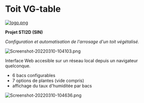 # Toit VG-table
[![logo.png](https://i.postimg.cc/1RLW3ms7/logo.png)](https://sean-64.github.io/toit-VG-table/)


**Projet STI2D (SIN)**

*Configuration et automatisation de l'arrosage d'un toit végétalisé.*

![Screenshot-20220310-104103.png](https://i.postimg.cc/8zTxTpbQ/Screenshot-20220310-104103.png)

Interface Web accesible sur un réseau local depuis un navigateur quelconque.
- 6 bacs configurables 
- 7 options de plantes (vide compris)
- affichage du taux d'humiditée par bacs

![Screenshot-20220310-104636.png](https://i.postimg.cc/QtpMKgHn/Screenshot-20220310-104636.png)
